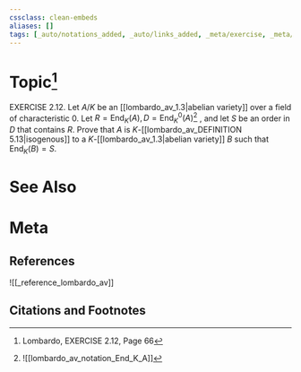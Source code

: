 ```yaml
---
cssclass: clean-embeds
aliases: []
tags: [_auto/notations_added, _auto/links_added, _meta/exercise, _meta/literature_note, _reference/lombardo_av, _meta/TODO/change_title]
---
```

# Topic[^1]
EXERCISE 2.12. Let $A / K$ be an [[lombardo_av_1.3|abelian variety]] over a field of characteristic $0 .$ Let $R=\operatorname{End}_{K}(A), D=\operatorname{End}_{K}^{0}(A)$[^2]              , and let $S$ be an order in $D$ that contains $R$. Prove that $A$ is $K$-[[lombardo_av_DEFINITION 5.13|isogenous]] to a $K$-[[lombardo_av_1.3|abelian variety]] $B$ such that $\operatorname{End}_{K}(B)=S$.


# See Also

# Meta
## References
![[_reference_lombardo_av]]

## Citations and Footnotes
[^1]: Lombardo, EXERCISE 2.12, Page 66
[^2]: ![[lombardo_av_notation_End_K_A]]